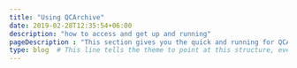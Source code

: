 ```yaml
---
title: "Using QCArchive"
date: 2019-02-28T12:35:54+06:00
description: "how to access and get up and running"
pageDescription : "This section gives you the quick and running for QCArchive (specifically portal), and some \"How Tos\" for basic actions <br> LNN Note: Need to figure out how these are ordered"
type: blog  # This line tells the theme to point at this structure, even though the files are named differently. NOTE: Not pointing here because the stock career page was unusable
---
```

